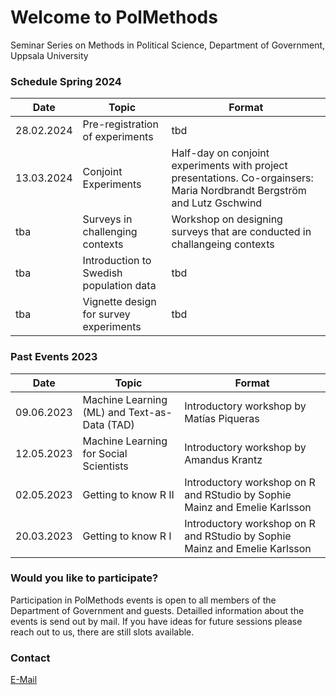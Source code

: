 # Welcome to PolMethods

Seminar Series on Methods in Political Science, Department of Government, Uppsala University 

### Schedule Spring 2024 

| Date       | Topic        | Format                                  |
|------------|-------------------|-----------------------------------------|
| 28.02.2024 | Pre-registration of experiments | tbd    |
| 13.03.2024 | Conjoint Experiments | Half-day on conjoint experiments with project presentations. Co-orgainsers: Maria Nordbrandt Bergström and Lutz Gschwind |
| tba | Surveys in challenging contexts | Workshop on designing surveys that are conducted in challangeing contexts |
| tba | Introduction to Swedish population data | tbd    |
| tba | Vignette design for survey experiments | tbd    |


### Past Events 2023

| Date       | Topic        | Format                                  |
|------------|-------------------|-----------------------------------------|
| 09.06.2023 | Machine Learning (ML) and Text-as-Data (TAD) | Introductory workshop by Matías Piqueras| 
| 12.05.2023 | Machine Learning for Social Scientists | Introductory workshop by Amandus Krantz|
| 02.05.2023 | Getting to know R II| Introductory workshop on R and RStudio by Sophie Mainz and Emelie Karlsson|
| 20.03.2023 | Getting to know R I| Introductory workshop on R and RStudio by Sophie Mainz and Emelie Karlsson|




### Would you like to participate? 

Participation in PolMethods events is open to all members of the Department of Government and guests. Detailled information about the events is send out by mail. If you have ideas for future sessions please reach out to us, there are still slots available.

### Contact

[E-Mail](mailto:sophie.mainz@uu.se)
